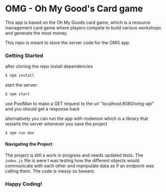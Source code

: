 # OMG - Oh My Good's Card game

This app is based on the Oh My Goods card game, which is a resource management card game where players compete to build various workshops and generate the most money.

This repo is meant to store the server code for the OMG app.

### Getting Started

after cloning the repo install dependencies

```sh
$ npm install
```

start the server:

```sh
$ npm start
```

use PostMan to make a GET request to the url "localhost:8080/omg-api" and you should get a response back

alternatively you can run the app with nodemon which is a library that restarts the server whenever you save the project

```sh
$ npm run dev
```

#### Navigating the Project

The project is still a work in progress and needs updated tests.
The `index.js` file is were I was testing how the different objects would communicate with each other and manipulate data as if an endpoint was calling them. The code is messy so beware.

### Happy Coding!
